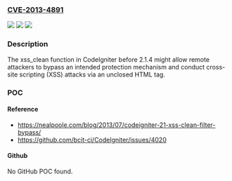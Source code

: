 ### [CVE-2013-4891](https://cve.mitre.org/cgi-bin/cvename.cgi?name=CVE-2013-4891)
![](https://img.shields.io/static/v1?label=Product&message=n%2Fa&color=blue)
![](https://img.shields.io/static/v1?label=Version&message=n%2Fa&color=blue)
![](https://img.shields.io/static/v1?label=Vulnerability&message=n%2Fa&color=brighgreen)

### Description

The xss_clean function in CodeIgniter before 2.1.4 might allow remote attackers to bypass an intended protection mechanism and conduct cross-site scripting (XSS) attacks via an unclosed HTML tag.

### POC

#### Reference
- https://nealpoole.com/blog/2013/07/codeigniter-21-xss-clean-filter-bypass/
- https://github.com/bcit-ci/CodeIgniter/issues/4020

#### Github
No GitHub POC found.

